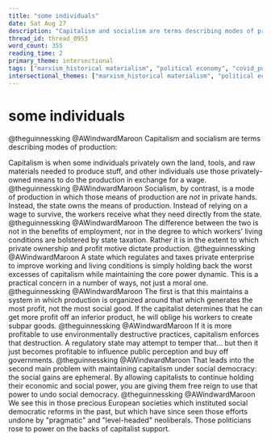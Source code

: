 ```yaml
---
title: "some individuals"
date: Sat Aug 27
description: "Capitalism and socialism are terms describing modes of production: Capitalism is when some individuals privately own the land, tools, and raw materials needed..."
thread_id: thread_0953
word_count: 355
reading_time: 2
primary_theme: intersectional
tags: ["marxism_historical materialism", "political economy", "covid_public health politics", "organizational theory"]
intersectional_themes: ["marxism_historical materialism", "political economy", "covid_public health politics", "organizational theory"]
---
```


# some individuals

@theguinnessking @AWindwardMaroon Capitalism and socialism are terms describing modes of production:

Capitalism is when some individuals privately own the land, tools, and raw materials needed to produce stuff, and other individuals use those privately-owned means to do the production in exchange for a wage. @theguinnessking @AWindwardMaroon Socialism, by contrast, is a mode of production in which those means of production are *not* in private hands. Instead, the state owns the means of production. Instead of relying on a wage to survive, the workers receive what they need directly from the state. @theguinnessking @AWindwardMaroon The difference between the two is not in the benefits of employment, nor in the degree to which workers' living conditions are bolstered by state taxation. Rather it is in the extent to which private ownership and profit motive dictate production. @theguinnessking @AWindwardMaroon A state which regulates and taxes private enterprise to improve working and living conditions is simply holding back the worst excesses of capitalism while maintaining the core power dynamic. This is a practical concern in a number of ways, not just a moral one. @theguinnessking @AWindwardMaroon The first is that this maintains a system in which production is organized around that which generates the most profit, not the most social good. If the capitalist determines that he can get more profit off an inferior product, he will oblige his workers to create subpar goods. @theguinnessking @AWindwardMaroon If it is more profitable to use environmentally destructive practices, capitalism enforces that destruction. A regulatory state may attempt to temper that... but then it just becomes profitable to influence public perception and buy off governments. @theguinnessking @AWindwardMaroon That leads into the second main problem with maintaining capitalism under social democracy: the social gains are ephemeral. By allowing capitalists to continue holding their economic and social power, you are giving them free reign to use that power to undo social democracy. @theguinnessking @AWindwardMaroon We see this in those precious European societies which instituted social democratic reforms in the past, but which have since seen those efforts undone by "pragmatic" and "level-headed" neoliberals. Those politicians rose to power on the backs of capitalist support.